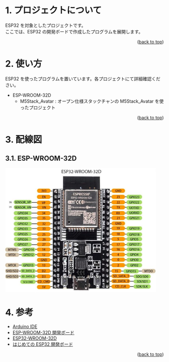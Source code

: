 <a name="readme-top"></a>

<!-- ABOUT THE PROJECT -->

# 1. プロジェクトについて

ESP32 を対象としたプロジェクトです。  
ここでは、ESP32 の開発ボードで作成したプログラムを展開します。

<p align="right">(<a href="#readme-top">back to top</a>)</p>

<!-- USAGE EXAMPLES -->

# 2. 使い方

ESP32 を使ったプログラムを置いています。各プロジェクトにて詳細確認ください。

- ESP-WROOM-32D
  - M5Stack_Avatar : オープン仕様スタックチャンの M5Stack_Avatar を使ったプロジェクト

<p align="right">(<a href="#readme-top">back to top</a>)</p>

# 3. 配線図

## 3.1. ESP-WROOM-32D

<img src="./img/esp-wroom-32d.jpg" width="480">

# 4. 参考

- [Arduino IDE](https://www.arduino.cc/en/software)
- [ESP-WROOM-32D 開発ボード](https://akizukidenshi.com/catalog/g/gM-13628/)
- [ESP32-WROOM-32D](https://www.digikey.jp/ja/products/detail/espressif-systems/ESP32-WROOM-32D-N4/9381716)
- [はじめての ESP32 開発ボード](https://burariweb.info/electronic-work/esp-wroom-32d.html)

<p align="right">(<a href="#readme-top">back to top</a>)</p>
